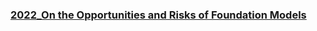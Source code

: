 ### [2022_On the Opportunities and Risks of Foundation Models](https://arxiv.org/pdf/2108.07258.pdf)
